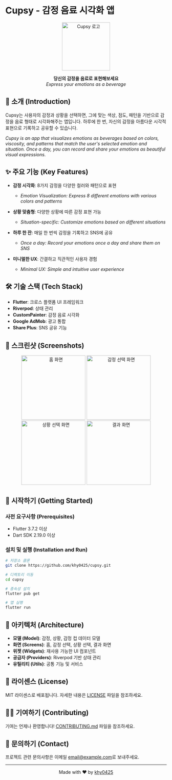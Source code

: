 # Cupsy - 감정 음료 시각화 앱

<p align="center">
  <img src="assets/images/app_icon.png" width="150" alt="Cupsy 로고">
</p>

<p align="center">
  <b>당신의 감정을 음료로 표현해보세요</b><br>
  <i>Express your emotions as a beverage</i>
</p>

## 📱 소개 (Introduction)

Cupsy는 사용자의 감정과 상황을 선택하면, 그에 맞는 색상, 점도, 패턴을 기반으로 감정을 음료 형태로 시각화해주는 앱입니다. 하루에 한 번, 자신의 감정을 아름다운 시각적 표현으로 기록하고 공유할 수 있습니다.

*Cupsy is an app that visualizes emotions as beverages based on colors, viscosity, and patterns that match the user's selected emotion and situation. Once a day, you can record and share your emotions as beautiful visual expressions.*

## ✨ 주요 기능 (Key Features)

- **감정 시각화**: 8가지 감정을 다양한 컬러와 패턴으로 표현
  - *Emotion Visualization: Express 8 different emotions with various colors and patterns*
  
- **상황 맞춤형**: 다양한 상황에 따른 감정 표현 가능
  - *Situation-specific: Customize emotions based on different situations*
  
- **하루 한 잔**: 매일 한 번씩 감정을 기록하고 SNS에 공유
  - *Once a day: Record your emotions once a day and share them on SNS*
  
- **미니멀한 UX**: 간결하고 직관적인 사용자 경험
  - *Minimal UX: Simple and intuitive user experience*

## 🛠️ 기술 스택 (Tech Stack)

- **Flutter**: 크로스 플랫폼 UI 프레임워크
- **Riverpod**: 상태 관리
- **CustomPainter**: 감정 음료 시각화
- **Google AdMob**: 광고 통합
- **Share Plus**: SNS 공유 기능

## 📸 스크린샷 (Screenshots)

<p align="center">
  <img src="screenshots/home_screen.png" width="200" alt="홈 화면">
  <img src="screenshots/emotion_screen.png" width="200" alt="감정 선택 화면">
  <img src="screenshots/situation_screen.png" width="200" alt="상황 선택 화면">
  <img src="screenshots/result_screen.png" width="200" alt="결과 화면">
</p>

## 🚀 시작하기 (Getting Started)

### 사전 요구사항 (Prerequisites)

- Flutter 3.7.2 이상
- Dart SDK 2.19.0 이상

### 설치 및 실행 (Installation and Run)

```bash
# 저장소 클론
git clone https://github.com/khy0425/cupsy.git

# 디렉토리 이동
cd cupsy

# 종속성 설치
flutter pub get

# 앱 실행
flutter run
```

## 🧩 아키텍처 (Architecture)

- **모델 (Model)**: 감정, 상황, 감정 컵 데이터 모델
- **화면 (Screens)**: 홈, 감정 선택, 상황 선택, 결과 화면
- **위젯 (Widgets)**: 재사용 가능한 UI 컴포넌트
- **공급자 (Providers)**: Riverpod 기반 상태 관리
- **유틸리티 (Utils)**: 공통 기능 및 서비스

## 📝 라이센스 (License)

MIT 라이센스로 배포됩니다. 자세한 내용은 [LICENSE](LICENSE) 파일을 참조하세요.

## 👨‍💻 기여하기 (Contributing)

기여는 언제나 환영합니다! [CONTRIBUTING.md](CONTRIBUTING.md) 파일을 참조하세요.

## 📧 문의하기 (Contact)

프로젝트 관련 문의사항은 이메일 [email@example.com](mailto:email@example.com)로 보내주세요.

---

<p align="center">
  Made with ❤️ by <a href="https://github.com/khy0425">khy0425</a>
</p>
